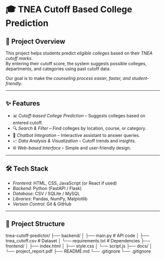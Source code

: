 # 🎓 TNEA Cutoff Based College Prediction

## 📌 Project Overview
This project helps students predict *eligible colleges* based on their *TNEA cutoff marks*.  
By entering their cutoff score, the system suggests possible colleges, departments, and categories using past cutoff data.  

Our goal is to make the *counseling process easier, faster, and student-friendly*.

---

## ✨ Features
- 📊 *Cutoff-based College Prediction* – Suggests colleges based on entered cutoff.  
- 🔍 *Search & Filter* – Find colleges by location, course, or category.  
- 🤖 *Chatbot Integration* – Interactive assistant to answer queries.  
- 📈 *Data Analysis & Visualization* – Cutoff trends and insights.  
- 🌐 *Web-based Interface* – Simple and user-friendly design.  

---

## 🛠 Tech Stack
- *Frontend*: HTML, CSS, JavaScript (or React if used)  
- *Backend*: Python (FastAPI / Flask)  
- *Database*: CSV / SQLite / MySQL  
- *Libraries*: Pandas, NumPy, Matplotlib  
- *Version Control*: Git & GitHub  

---

## 📂 Project Structure
tnea-cutoff-predictor/
├── backend/
│ ├── main.py # API code
│ ├── tnea_cutoff.csv # Dataset
│ └── requirements.txt # Dependencies
├── frontend/
│ ├── index.html
│ ├── style.css
│ └── script.js
├── docs/
│ └── project_report.pdf
├── README.md
└── .gitignore
└── .gitignore
